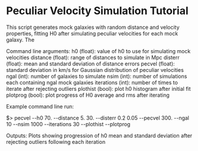 Peculiar Velocity Simulation Tutorial
=====================================

This script generates mock galaxies with random distance and velocity properties, fitting H0 after simulating peculiar velocities for each mock galaxy. The 

Command line arguments:
    h0 (float): value of h0 to use for simulating mock velocities
    distance (float): range of distances to simulate in Mpc
    disterr (float): mean and standard deviation of distance errors
    pecvel (float): standard deviation in km/s for Gaussian distribution of peculiar velocities
    ngal (int): number of galaxies to simulate
    nsim (int): number of simulations each containing ngal mock galaxies
    iterations (int): number of times to iterate after rejecting outliers
    plothist (bool): plot h0 histogram after initial fit
    plotprog (bool): plot progress of H0 average and rms after iterating

Example command line run:

$> pecvel --h0 70. --distance  5. 30. --disterr 0.2 0.05 --pecvel 300. --ngal 10 --nsim 1000 --iterations 30 --plothist --plotprog

Outputs:
    Plots showing progression of h0 mean and standard deviation after rejecting outliers following each iteration

